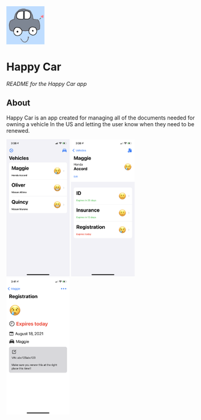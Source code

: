 <img src="./images/appicon.png" alt="Alt text" width="100" height="100">

# Happy Car

_README for the Happy Car app_

## About

Happy Car is an app created for managing all of the documents needed for owning a vehicle In the US and letting the user know when they need to be renewed.

<img src="./images/1.PNG" alt="Alt text" width="33%">
<img src="./images/2.PNG" alt="Alt text" width="33%">
<img src="./images/3.PNG" alt="Alt text" width="33%">
